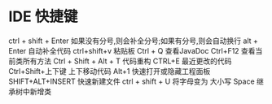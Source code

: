 # IDE 快捷键
ctrl + shift + Enter  如果没有分号,则会补全分号;如果有分号,则会自动换行
alt + Enter           自动补全代码
ctrl+shift+v          粘贴板
Ctrl + Q              查看JavaDoc
Ctrl+F12              查看当前类所有方法
Ctrl + Shift + Alt + T  代码重构
CTRL+E                最近更改的代码
Ctrl+Shift+上下键      上下移动代码
Alt+1                 快速打开或隐藏工程面板
SHIFT+ALT+INSERT      快速新建文件
ctrl + shift + U      将字母变为 大小写
Space                 继承树中新增类

